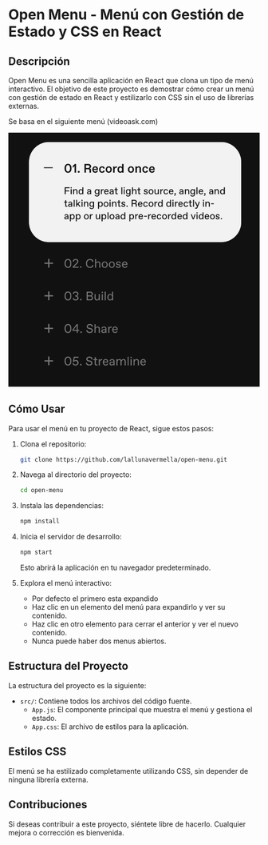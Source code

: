 # Open Menu - Menú con Gestión de Estado y CSS en React

## Descripción

Open Menu es una sencilla aplicación en React que clona un tipo de menú interactivo. El objetivo de este proyecto es demostrar cómo crear un menú con gestión de estado en React y estilizarlo con CSS sin el uso de librerías externas.

Se basa en el siguiente menú (videoask.com)

![captura-menu](public/menu.png)

## Cómo Usar

Para usar el menú en tu proyecto de React, sigue estos pasos:

1. Clona el repositorio:

   ```bash
   git clone https://github.com/lallunavermella/open-menu.git
   ```

2. Navega al directorio del proyecto:

   ```bash
   cd open-menu
   ```

3. Instala las dependencias:

   ```bash
   npm install
   ```

4. Inicia el servidor de desarrollo:

   ```bash
   npm start
   ```

   Esto abrirá la aplicación en tu navegador predeterminado.

5. Explora el menú interactivo:
   - Por defecto el primero esta expandido
   - Haz clic en un elemento del menú para expandirlo y ver su contenido.
   - Haz clic en otro elemento para cerrar el anterior y ver el nuevo contenido.
   - Nunca puede haber dos menus abiertos.

## Estructura del Proyecto

La estructura del proyecto es la siguiente:

- `src/`: Contiene todos los archivos del código fuente.
  - `App.js`: El componente principal que muestra el menú y gestiona el estado.
  - `App.css`: El archivo de estilos para la aplicación.

## Estilos CSS

El menú se ha estilizado completamente utilizando CSS, sin depender de ninguna librería externa.

## Contribuciones

Si deseas contribuir a este proyecto, siéntete libre de hacerlo. Cualquier mejora o corrección es bienvenida.

